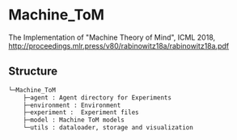 # Machine_ToM
The Implementation of "Machine Theory of Mind", ICML 2018, http://proceedings.mlr.press/v80/rabinowitz18a/rabinowitz18a.pdf
## Structure
```bash
└─Machine_ToM
    ├─agent : Agent directory for Experiments
    ├─environment : Environment
    ├─experiment :  Experiment files
    ├─model : Machine ToM models
    └─utils : dataloader, storage and visualization
```
